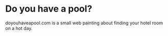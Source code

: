 # Do you have a pool?

doyouhaveapool.com is a small web painting about finding your hotel room on a hot day.